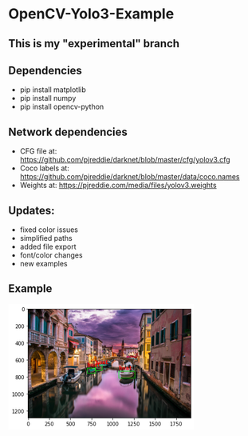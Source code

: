 # OpenCV-Yolo3-Example

## This is my "experimental" branch

## Dependencies

- pip install matplotlib
- pip install numpy
- pip install opencv-python

## Network dependencies

- CFG file at: https://github.com/pjreddie/darknet/blob/master/cfg/yolov3.cfg
- Coco labels at: https://github.com/pjreddie/darknet/blob/master/data/coco.names
- Weights at: https://pjreddie.com/media/files/yolov3.weights

## Updates:
- fixed color issues
- simplified paths
- added file export
- font/color changes
- new examples

## Example
![Results](result.png)
